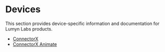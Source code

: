 # Devices

This section provides device-specific information and documentation for Lumyn Labs products.

- [ConnectorX](/devices/connectorx)
- [ConnectorX Animate](/devices/connectorx-animate)